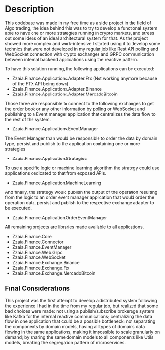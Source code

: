 ﻿# Description

This codebase was made in my free time as a side project in the field of Algo trading, 
the idea behind this was to try to develop a functional system able to have one or more strategies running in crypto markets, 
and stress out some ideas of an ideal architectural system for that. As the project showed more complex and work-intensive I started 
using it to develop some technics that were not developed in my regular job like Rest API polling and WebSocket connection with crypto exchanges and 
GRPC communication between internal backend applications using the reactive pattern. 

To have this solution running, the following applications can be executed:
- Zzaia.Finance.Applications.Adapter.Ftx (Not working anymore because of the FTX API being down)
- Zzaia.Finance.Applications.Adapter.Binance 
- Zzaia.Finance.Applications.Adapter.MercadoBitcoin 

Those three are responsible to connect to the following exchanges to get the order book or any other information by polling or WebSocket and publishing to a
Event manager application that centralizes the data flow to the rest of the system.

- Zzaia.Finance.Applications.EventManager

The Event Manager than would be responsible to order the data by domain type, persist and publish to the application containing one or more strategies 

- Zzaia.Finance.Application.Strategies

To use a specific logic or machine learning algorithm the strategy could use applications dedicated to that from exposed APIs.

- Zzaia.Finance.Application.MachineLearning

And finally, the strategy would publish the output of the operation resulting from the logic to an order event manager application that would order the operation data, 
persist and publish to the respective exchange adapter to be executed.

- Zzaia.Finance.Application.OrderEventManager

All remaining projects are libraries made available to all applications.

- Zzaia.Finance.Core
- Zzaia.Finance.Connector
- Zzaia.Finance.EventManager
- Zzaia.Finance.Web.Grpc
- Zzaia.Finance.WebSocket
- Zzaia.Finance.Exchange.Binance
- Zzaia.Finance.Exchange.Ftx
- Zzaia.Finance.Exchange.MercadoBitcoin

## Final Considerations

This project was the first attempt to develop a distributed system following the experience I had in the time from my regular job, 
but realized that some bad choices were made: not using a publish/subscribe brokerage system like Kafka for the internal reactive communications;
centralizing the data flow in one application that could be a possible bottleneck; not separating the components by domain models, having all types of domains data 
flowing in the same applications, making it impossible to scale granularly on demand; by sharing the same domain models to all components like Utils models, breaking 
the segregation pattern of microservices.
